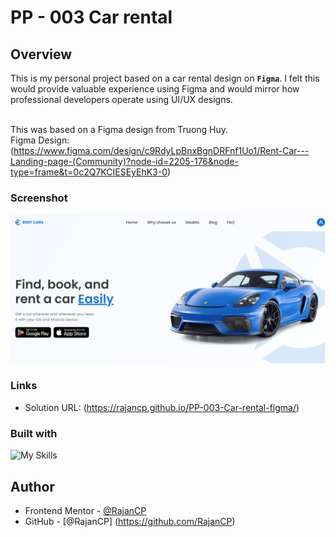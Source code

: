 # PP - 003 Car rental 

## Overview
This is my personal project based on a car rental design on **`Figma`**.
I felt this would provide valuable experience using Figma and would mirror how professional developers operate using UI/UX designs.

<br/>This was based on a Figma design from Truong Huy.
<br/>Figma Design: (https://www.figma.com/design/c9RdyLpBnxBgnDRFnf1Uo1/Rent-Car---Landing-page-(Community)?node-id=2205-176&node-type=frame&t=0c2Q7KCIESEyEhK3-0)

### Screenshot
![](./submission.png)

### Links

- Solution URL: (https://rajancp.github.io/PP-003-Car-rental-figma/)

### Built with

![My Skills](https://skillicons.dev/icons?i=html,css,js)

## Author

- Frontend Mentor - [@RajanCP](https://www.frontendmentor.io/profile/RajanCP)
- GitHub - [@RajanCP] (https://github.com/RajanCP)


